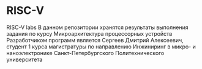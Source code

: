 # RISC-V
RISC-V labs
В данном репозитории хранятся результаты выполнения задания по курсу Микроархитектура процессорных устройств
Разработчиком программ является Сергеев Дмитрий Алексеевич, студент 1 курса магистратуры по направлению Инжиниринг в микро- и наноэлектронике Санкт-Петербургского Политехнического университета
